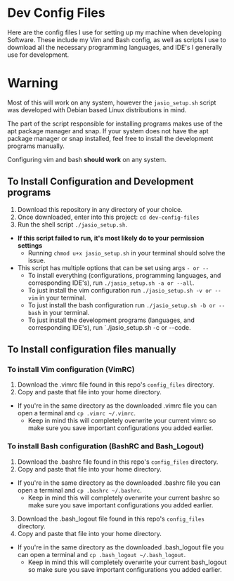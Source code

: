 # Dev Config Files

Here are the config files I use for setting up my machine when developing Software. These include my Vim and Bash config, as well as scripts I use to download all the necessary programming languages, and IDE's I generally use for development.

# Warning
Most of this will work on any system, 
however the `jasio_setup.sh` script was developed with Debian based Linux distributions in mind.

The part of the script responsible for installing programs makes use of the apt package manager and snap.
If your system does not have the apt package manager or snap installed, feel free to install the development programs manually.

Configuring vim and bash **should work** on any system.

## To Install Configuration and Development programs
1. Download this repository in any directory of your choice.
2. Once downloaded, enter into this project: `cd dev-config-files`
3. Run the shell script `./jasio_setup.sh`.
  - **If this script failed to run, it's most likely do to your permission settings**
    - Running `chmod u+x jasio_setup.sh` in your terminal should solve the issue.
  - This script has multiple options that can be set using args `- or --`
    - To install everything (configurations, programming languages, and corresponding IDE's), run `./jasio_setup.sh -a or --all`.
    - To just install the vim configuration run `./jasio_setup.sh -v or --vim` in your terminal.
    - To just install the bash configuration run `./jasio_setup.sh -b or --bash` in your terminal.
    - To just install the development programs (languages, and corresponding IDE's), run `./jasio_setup.sh -c or --code.

## To Install configuration files manually
### To install Vim configuration (VimRC)
1. Download the .vimrc file found in this repo's `config_files` directory.
2. Copy and paste that file into your home directory.
  - If you're in the same directory as the downloaded .vimrc file you can open a terminal and `cp .vimrc ~/.vimrc`.
    - Keep in mind this will completely overwrite your current vimrc so make sure you save important configurations you added earlier.

### To install Bash configuration (BashRC and Bash_Logout)
1. Download the .bashrc file found in this repo's `config_files` directory.
2. Copy and paste that file into your home directory.
  - If you're in the same directory as the downloaded .bashrc file you can open a terminal and `cp .bashrc ~/.bashrc`.
    - Keep in mind this will completely overwrite your current bashrc so make sure you save important configurations you added earlier.


3. Download the .bash_logout file found in this repo's `config_files` directory.
4. Copy and paste that file into your home directory.
  - If you're in the same directory as the downloaded .bash_logout file you can open a terminal and `cp .bash_logout ~/.bash_logout`.
    - Keep in mind this will completely overwrite your current bash_logout so make sure you save important configurations you added earlier.
